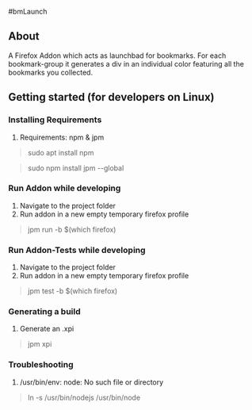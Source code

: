 #bmLaunch
## About
A Firefox Addon which acts as launchbad for bookmarks.
For each bookmark-group it generates a div in an individual color featuring all the bookmarks you collected.


## Getting started (for developers on Linux)
### Installing Requirements
1. Requirements: npm & jpm

> sudo apt install npm

> sudo npm install jpm --global


### Run Addon while developing
1. Navigate to the project folder
2. Run addon in a new empty temporary firefox profile

> jpm run -b $(which firefox)


### Run Addon-Tests while developing
1. Navigate to the project folder
2. Run addon in a new empty temporary firefox profile

> jpm test -b $(which firefox)


### Generating a build
1. Generate an .xpi

> jpm xpi


### Troubleshooting
1. /usr/bin/env: node: No such file or directory

> ln -s /usr/bin/nodejs /usr/bin/node
